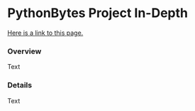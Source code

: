 # PythonBytes Project In-Depth


[Here is a link to this page.](https://github.com/robfatland/pythonbytes/tree/master/projects/adventure)


### Overview
Text

### Details
Text
